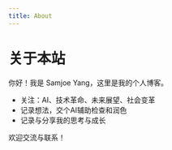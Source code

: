 ```yaml
---
title: About
---
```


# 关于本站

你好！我是 Samjoe Yang，这里是我的个人博客。

- 关注：AI、技术革命、未来展望、社会变革
- 记录想法，交个AI辅助检查和润色
- 记录与分享我的思考与成长

欢迎交流与联系！
